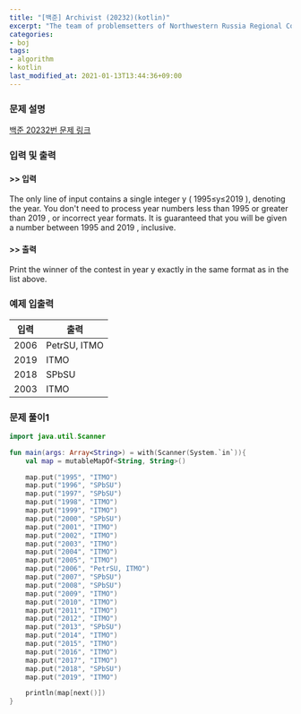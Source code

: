 ```yaml
---
title: "[백준] Archivist (20232)(kotlin)"
excerpt: "The team of problemsetters of Northwestern Russia Regional Contest welcomes you! Our regional contest was founded in 1995 under the name "Collegiate Programming Championship of St Petersburg"."
categories:
- boj
tags:
- algorithm
- kotlin
last_modified_at: 2021-01-13T13:44:36+09:00
---
```



### 문제 설명
[백준 20232번 문제 링크](https://www.acmicpc.net/problem/20232#description)




### 입력 및 출력
#### >> 입력
The only line of input contains a single integer
y
(
1995≤y≤2019
), denoting the year. You don't need to process year numbers less than
1995
or greater than
2019
, or incorrect year formats. It is guaranteed that you will be given a number between
1995
and
2019
, inclusive.



#### >> 출력
Print the winner of the contest in year
y
exactly in the same format as in the list above.





### 예제 입출력


|입력|출력|
|-----|------|
|2006|PetrSU, ITMO|
|2019|ITMO|
|2018|SPbSU|
|2003|ITMO|




### 문제 풀이1
```kotlin
import java.util.Scanner

fun main(args: Array<String>) = with(Scanner(System.`in`)){
    val map = mutableMapOf<String, String>()

    map.put("1995", "ITMO")
    map.put("1996", "SPbSU")
    map.put("1997", "SPbSU")
    map.put("1998", "ITMO")
    map.put("1999", "ITMO")
    map.put("2000", "SPbSU")
    map.put("2001", "ITMO")
    map.put("2002", "ITMO")
    map.put("2003", "ITMO")
    map.put("2004", "ITMO")
    map.put("2005", "ITMO")
    map.put("2006", "PetrSU, ITMO")
    map.put("2007", "SPbSU")
    map.put("2008", "SPbSU")
    map.put("2009", "ITMO")
    map.put("2010", "ITMO")
    map.put("2011", "ITMO")
    map.put("2012", "ITMO")
    map.put("2013", "SPbSU")
    map.put("2014", "ITMO")
    map.put("2015", "ITMO")
    map.put("2016", "ITMO")
    map.put("2017", "ITMO")
    map.put("2018", "SPbSU")
    map.put("2019", "ITMO")

    println(map[next()])
}
```